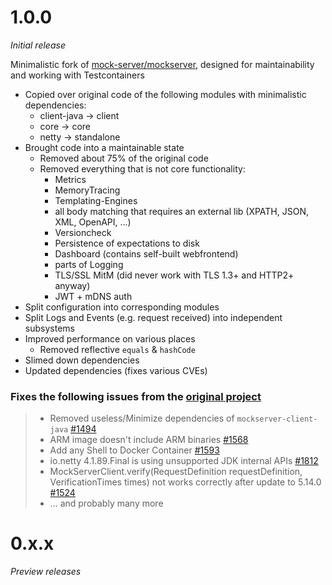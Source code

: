 # 1.0.0
_Initial release_

Minimalistic fork of [mock-server/mockserver](https://github.com/mock-server/mockserver), designed for maintainability and working with Testcontainers
* Copied over original code of the following modules with minimalistic dependencies:
  * client-java -> client
  * core -> core
  * netty -> standalone
* Brought code into a maintainable state
  * Removed about 75% of the original code
  * Removed everything that is not core functionality:
    * Metrics
    * MemoryTracing
    * Templating-Engines
    * all body matching that requires an external lib (XPATH, JSON, XML, OpenAPI, ...)
    * Versioncheck
    * Persistence of expectations to disk
    * Dashboard (contains self-built webfrontend)
    * parts of Logging
    * TLS/SSL MitM (did never work with TLS 1.3+ and HTTP2+ anyway) 
    * JWT + mDNS auth
* Split configuration into corresponding modules
* Split Logs and Events (e.g. request received) into independent subsystems
* Improved performance on various places
  * Removed reflective ``equals`` & ``hashCode``
* Slimed down dependencies
* Updated dependencies (fixes various CVEs)

### Fixes the following issues from the [original project](https://github.com/mock-server/mockserver)

> * Removed useless/Minimize dependencies of ``mockserver-client-java`` [#1494](https://github.com/mock-server/mockserver/issues/1494)
> * ARM image doesn't include ARM binaries [#1568](https://github.com/mock-server/mockserver/issues/1568)
> * Add any Shell to Docker Container [#1593](https://github.com/mock-server/mockserver/issues/1593)
> * io.netty 4.1.89.Final is using unsupported JDK internal APIs [#1812](https://github.com/mock-server/mockserver/issues/1812)
> *  MockServerClient.verify(RequestDefinition requestDefinition, VerificationTimes times) not works correctly after update to 5.14.0 [#1524](https://github.com/mock-server/mockserver/issues/1524) 
> * ... and probably many more

# 0.x.x
_Preview releases_
